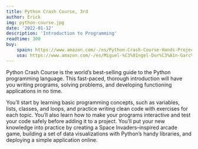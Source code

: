```yaml
---
title: Python Crash Course, 3rd
author: Erick
img: python-course.jpg
date: '2022-01-12'
description: 'Introduction to Programming'
readtime: 300
buy:
    spain: https://www.amazon.com/-/es/Python-Crash-Course-Hands-Project-Based/dp/1718502702?ref_=Oct_d_obs_d_3952_0&pd_rd_w=yGQHN&content-id=amzn1.sym.3077d44e-b53e-482e-b605-9df89d795020&pf_rd_p=3077d44e-b53e-482e-b605-9df89d795020&pf_rd_r=KMFN30RYA6GTWFEFB9FT&pd_rd_wg=BQbS8&pd_rd_r=8ac96865-cb8f-4ad9-aed5-2efa86903081&pd_rd_i=1718502702
    usa: https://www.amazon.com/-/es/Miguel-%C3%81ngel-Dur%C3%A1n-Garc%C3%ADa/dp/B0D2LPMG6F
---
```


Python Crash Course is the world’s best-selling guide to the Python programming language. This fast-paced, thorough introduction will have you writing programs, solving problems, and developing functioning applications in no time.

You’ll start by learning basic programming concepts, such as variables, lists, classes, and loops, and practice writing clean code with exercises for each topic. You’ll also learn how to make your programs interactive and test your code safely before adding it to a project. You’ll put your new knowledge into practice by creating a Space Invaders–inspired arcade game, building a set of data visualizations with Python’s handy libraries, and deploying a simple application online.